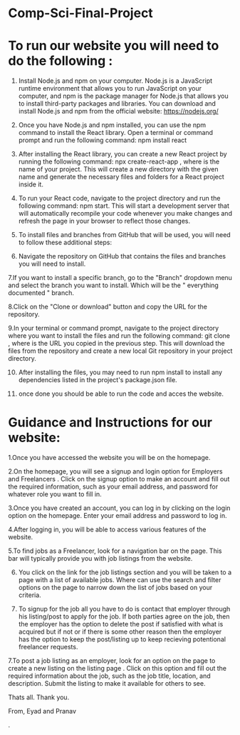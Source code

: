 # Comp-Sci-Final-Project



# To run our website you will need to do the following :



1. Install Node.js and npm on your computer. Node.js is a JavaScript runtime environment that allows you to run JavaScript on your computer, and npm is the package manager for Node.js that allows you to install third-party packages and libraries. You can download and install Node.js and npm from the official website: https://nodejs.org/

2. Once you have Node.js and npm installed, you can use the npm command to install the React library. Open a terminal or command prompt and run the following command: npm install react

3. After installing the React library, you can create a new React project by running the following command: npx create-react-app <project-name>, where <project-name> is the name of your project. This will create a new directory with the given name and generate the necessary files and folders for a React project inside it.

4. To run your React code, navigate to the project directory and run the following command: npm start. This will start a development server that will automatically recompile your code whenever you make changes and refresh the page in your browser to reflect those changes.

5. To install files and branches from GitHub that will be used, you will need to follow these additional steps:

6. Navigate the repository on GitHub that contains the files and branches you will need to install.

7.If you want to install a specific branch, go to the "Branch" dropdown menu and select the branch you want to install.  Which will be the " everything documented " branch.

8.Click on the "Clone or download" button and copy the URL for the repository.

9.In your terminal or command prompt, navigate to the project directory where you want to install the files and run the following command: git clone <repository-url>, where <repository-url> is the URL you copied in the previous step. This will download the files from the repository and create a new local Git repository in your project directory.

10. After installing the files, you may need to run npm install to install any dependencies listed in the project's package.json file.

11. once done you should be able to run the code and acces the website.

  
  


 # Guidance and Instructions for our website:

  
  
1.Once you have accessed the website you will be on the homepage.

2.On the homepage, you will see a signup and login option for Employers and Freelancers . Click on the signup option to make an account and fill out the required information, such as your email address, and password for whatever role you want to fill in.

3.Once you have created an account, you can log in by clicking on the login option on the homepage. Enter your email address and password to log in.

4.After logging in, you will be able to access various features of the website. 
  
5.To find jobs as a Freelancer, look for a navigation bar on the page. This bar will typically provide you with job listings from the website.

6. You click on the link for the job listings section and you will be taken to a page with a list of available jobs. Where can use the search and filter options on the page to narrow down the list of jobs based on your criteria. 
  
7. To signup for the job all you have to do is contact that employer through his listing/post to apply for the job. If both parties agree on the job, then the employer has the option to delete the post if satisfied with what is acquired but if not or if there is some other reason then the employer has the option to keep the post/listing up to keep recieving potentional freelancer requests.
  
7.To post a job listing as an employer, look for an option on the page to create a new listing on the listing page . Click on this option and fill out the required information about the job, such as the job title, location, and description. Submit the listing to make it available for others to see.

Thats all. Thank you.
  
From,
Eyad and Pranav

.
